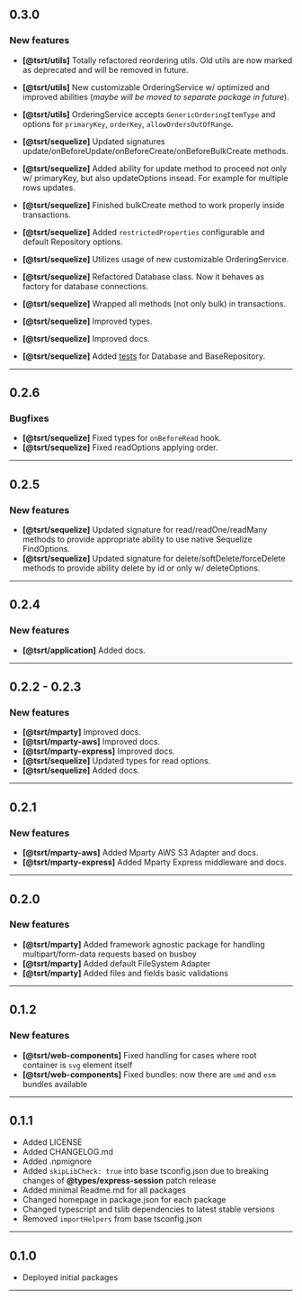 ## 0.3.0

### New features

- __[@tsrt/utils]__ Totally refactored reordering utils. Old utils are now marked as deprecated and will be removed in future.
- __[@tsrt/utils]__ New customizable OrderingService w/ optimized and improved abilities (_maybe will be moved to separate package in future_).
- __[@tsrt/utils]__ OrderingService accepts `GenericOrderingItemType` and options for `primaryKey`, `orderKey`, `allowOrdersOutOfRange`.

- __[@tsrt/sequelize]__ Updated signatures update/onBeforeUpdate/onBeforeCreate/onBeforeBulkCreate methods.
- __[@tsrt/sequelize]__ Added ability for update method to proceed not only w/ primaryKey, but also updateOptions insead. For example for multiple rows updates.
- __[@tsrt/sequelize]__ Finished bulkCreate method to work properly inside transactions.
- __[@tsrt/sequelize]__ Added  `restrictedProperties` configurable and default Repository options.
- __[@tsrt/sequelize]__ Utilizes usage of new customizable OrderingService.
- __[@tsrt/sequelize]__ Refactored Database class. Now it behaves as factory for database connections.
- __[@tsrt/sequelize]__ Wrapped all methods (not only bulk) in transactions.
- __[@tsrt/sequelize]__ Improved types.
- __[@tsrt/sequelize]__ Improved docs.
- __[@tsrt/sequelize]__ Added [tests](https://github.com/tsReusableTools/tsrt/tree/master/packages/sequelize/tests) for Database and BaseRepository.

---

## 0.2.6

### Bugfixes

- __[@tsrt/sequelize]__ Fixed types for `onBeforeRead` hook.
- __[@tsrt/sequelize]__ Fixed readOptions applying order.

---

## 0.2.5

### New features

- __[@tsrt/sequelize]__ Updated signature for read/readOne/readMany methods to provide appropriate ability to use native Sequelize FindOptions.
- __[@tsrt/sequelize]__ Updated signature for delete/softDelete/forceDelete methods to provide ability delete by id or only w/ deleteOptions.

---

## 0.2.4

### New features

- __[@tsrt/application]__ Added docs.

---

## 0.2.2 - 0.2.3

### New features

- __[@tsrt/mparty]__ Improved docs.
- __[@tsrt/mparty-aws]__ Improved docs.
- __[@tsrt/mparty-express]__ Improved docs.
- __[@tsrt/sequelize]__ Updated types for read options.
- __[@tsrt/sequelize]__ Added docs.

---

## 0.2.1

### New features

- __[@tsrt/mparty-aws]__ Added Mparty AWS S3 Adapter and docs.
- __[@tsrt/mparty-express]__ Added Mparty Express middleware and docs.

---

## 0.2.0

### New features

- __[@tsrt/mparty]__ Added framework agnostic package for handling multipart/form-data requests based on busboy
- __[@tsrt/mparty]__ Added default FileSystem Adapter
- __[@tsrt/mparty]__ Added files and fields basic validations

---

## 0.1.2

### New features

- __[@tsrt/web-components]__ Fixed handling for cases where root container is `svg` element itself
- __[@tsrt/web-components]__ Fixed bundles: now there are `umd` and `esm` bundles available

---

## 0.1.1

- Added LICENSE
- Added CHANGELOG.md
- Added .npmignore
- Added `skipLibCheck: true` into base tsconfig.json due to breaking changes of __@types/express-session__ patch release
- Added minimal Readme.md for all packages
- Changed homepage in package.json for each package
- Changed typescript and tslib dependencies to latest stable versions
- Removed `importHelpers` from base tsconfig.json

---


## 0.1.0

- Deployed initial packages

---
